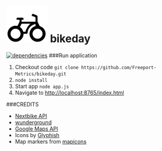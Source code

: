 ![logo](https://raw.githubusercontent.com/janisz/bikeday/master/img/logo.png) bikeday
=======
[![dependencies](https://david-dm.org/janisz/bikeday.png)](https://david-dm.org/janisz/bikeday)
###Run application

1. Checkout code `git clone https://github.com/Freeport-Metrics/bikeday.git`
2. `node install`
3. Start app `node app.js`
4. Navigate to [http://localhost:8765/index.html](http://localhost:8765/index.html)

###CREDITS

* [Nextbike API](http://nextbike.net/)
* [wunderground](http://api.wunderground.com/)
* [Google Maps API](https://developers.google.com/maps/)
* Icons by [Glyphish](http://www.glyphish.com/)
* Map markers from [mapicons](http://mapicons.nicolasmollet.com/)

